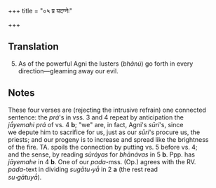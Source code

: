 +++
title = "०५ प्र यदग्नेः"

+++
## Translation
5. As of the powerful Agni the lusters (*bhānú*) go forth in every  
direction—gleaming away our evil.

## Notes
These four verses are (rejecting the intrusive refrain) one connected  
sentence: the *prá*'s in vss. 3 and 4 repeat by anticipation the  
*jā́yemahi prá* of vs. 4 **b**; "we" are, in fact, Agni's *sūri*'s, since  
we depute him to sacrifice for us, just as our *sūri*'s procure us, the  
priests; and our progeny is to increase and spread like the brightness  
of the fire. TA. spoils the connection by putting vs. 5 before vs. 4;  
and the sense, by reading *sūráyas* for *bhānávas* in 5 **b**. Ppp. has  
*jāyemahe* in 4 **b**. One of our *pada*-mss. (Op.) agrees with the RV.  
*pada*-text in dividing *sugātu॰yā́* in 2 **a** (the rest read  
*su॰gātuyā́*).
